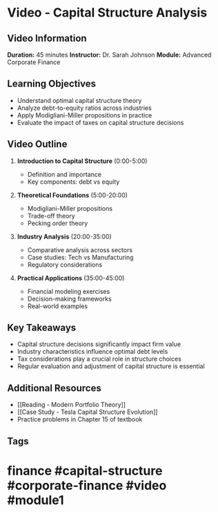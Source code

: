 # Video - Capital Structure Analysis

## Video Information

**Duration:** 45 minutes
**Instructor:** Dr. Sarah Johnson
**Module:** Advanced Corporate Finance

## Learning Objectives

- Understand optimal capital structure theory
- Analyze debt-to-equity ratios across industries
- Apply Modigliani-Miller propositions in practice
- Evaluate the impact of taxes on capital structure decisions

## Video Outline

1. **Introduction to Capital Structure** (0:00-5:00)
   - Definition and importance
   - Key components: debt vs equity

2. **Theoretical Foundations** (5:00-20:00)
   - Modigliani-Miller propositions
   - Trade-off theory
   - Pecking order theory

3. **Industry Analysis** (20:00-35:00)
   - Comparative analysis across sectors
   - Case studies: Tech vs Manufacturing
   - Regulatory considerations

4. **Practical Applications** (35:00-45:00)
   - Financial modeling exercises
   - Decision-making frameworks
   - Real-world examples

## Key Takeaways

- Capital structure decisions significantly impact firm value
- Industry characteristics influence optimal debt levels
- Tax considerations play a crucial role in structure choices
- Regular evaluation and adjustment of capital structure is essential

## Additional Resources

- [[Reading - Modern Portfolio Theory]]
- [[Case Study - Tesla Capital Structure Evolution]]
- Practice problems in Chapter 15 of textbook

## Tags

# finance #capital-structure #corporate-finance #video #module1
